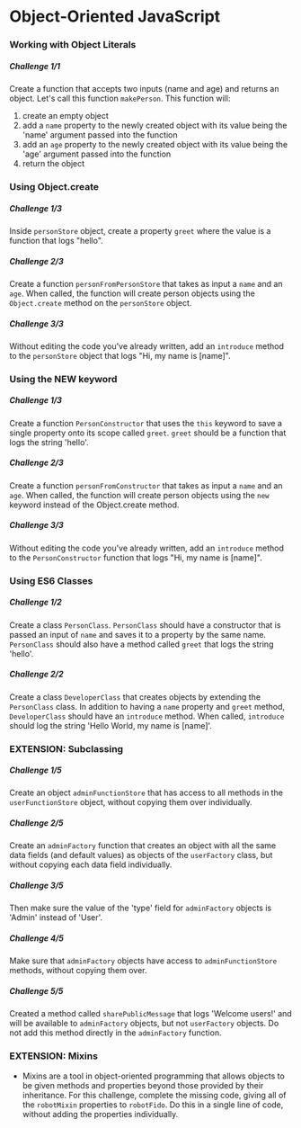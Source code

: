 # Object-Oriented JavaScript

### Working with Object Literals

##### Challenge 1/1

Create a function that accepts two inputs (name and age) and returns an object. Let's call this function `makePerson`. This function will:
1.  create an empty object
2.  add a `name` property to the newly created object with its value being the 'name' argument passed into the function
3.  add an `age` property to the newly created object with its value being the 'age' argument passed into the function
4.  return the object

### Using Object.create

##### Challenge 1/3

Inside `personStore` object, create a property `greet` where the value is a function that logs "hello".
##### Challenge 2/3

Create a function `personFromPersonStore` that takes as input a `name` and an `age`. When called, the function will create person objects using the `Object.create` method on the `personStore` object.
##### Challenge 3/3

Without editing the code you've already written, add an `introduce` method to the `personStore` object that logs "Hi, my name is [name]".
### Using the NEW keyword

##### Challenge 1/3

Create a function `PersonConstructor` that uses the `this` keyword to save a single property onto its scope called `greet`. `greet` should be a function that logs the string 'hello'.
##### Challenge 2/3

Create a function `personFromConstructor` that takes as input a `name` and an `age`. When called, the function will create person objects using the `new` keyword instead of the Object.create method.
##### Challenge 3/3

Without editing the code you've already written, add an `introduce` method to the `PersonConstructor` function that logs "Hi, my name is [name]".

### Using ES6 Classes

##### Challenge 1/2

Create a class `PersonClass`. `PersonClass` should have a constructor that is passed an input of `name` and saves it to a property by the same name. `PersonClass` should also have a method called `greet` that logs the string 'hello'.
##### Challenge 2/2

Create a class `DeveloperClass` that creates objects by extending the `PersonClass` class. In addition to having a `name` property and `greet` method, `DeveloperClass` should have an `introduce` method. When called, `introduce` should log the string 'Hello World, my name is [name]'.

### EXTENSION: Subclassing

##### Challenge 1/5

Create an object `adminFunctionStore` that has access to all methods in the `userFunctionStore` object, without copying them over individually.
##### Challenge 2/5

Create an `adminFactory` function that creates an object with all the same data fields (and default values) as objects of the `userFactory` class, but without copying each data field individually.
##### Challenge 3/5

Then make sure the value of the 'type' field for `adminFactory` objects is 'Admin' instead of 'User'.
##### Challenge 4/5

Make sure that `adminFactory` objects have access to `adminFunctionStore` methods, without copying them over.
##### Challenge 5/5

Created a method called `sharePublicMessage` that logs 'Welcome users!' and will be available to `adminFactory` objects, but not `userFactory` objects. Do not add this method directly in the `adminFactory` function.

### EXTENSION: Mixins

*   Mixins are a tool in object-oriented programming that allows objects to be given methods and properties beyond those provided by their inheritance. For this challenge, complete the missing code, giving all of the `robotMixin` properties to `robotFido`. Do this in a single line of code, without adding the properties individually.